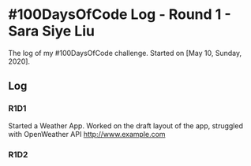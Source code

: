 # #100DaysOfCode Log - Round 1 - Sara Siye Liu

The log of my #100DaysOfCode challenge. Started on [May 10, Sunday, 2020].

## Log

### R1D1 

Started a Weather App. Worked on the draft layout of the app, struggled with OpenWeather API http://www.example.com

### R1D2
